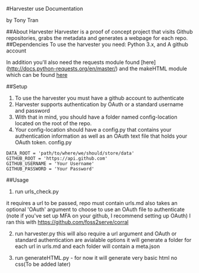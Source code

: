 #Harvester use Documentation


by Tony Tran

##About Harvester
Harvester is a proof of concept project that visits Github repositories, grabs the metadata and generates a webpage for each repo.
##Dependencies
To use the harvester you need: Python 3.x,
and A github account

In addition you'll also need the requests module found [here] (http://docs.python-requests.org/en/master/)
and the makeHTML module which can be found [here](http://www.hoboes.com/Mimsy/hacks/object-oriented-html/)

##Setup
1. To use the harvester you must have a github account to authenticate
2. Harvester supports authentication by OAuth or a standard username and password
3. With that in mind, you should have a folder named config-location located on the root of the repo.
4. Your config-location should have a config.py that contains your authentication information
as well as an OAuth text file that holds your OAuth token.
config.py
```
DATA_ROOT = 'path/to/where/we/should/store/data'
GITHUB_ROOT = 'https://api.github.com'
GITHUB_USERNAME = 'Your Username'
GITHUB_PASSWORD = 'Your Password'

```

##Usage
1. run urls_check.py


it requires a url to be passed, repo must contain urls.md
also takes an optional 'OAuth' argument to choose to use an OAuth file to authenticate
(note if you've set up MFA on your github, I recommend setting up OAuth) 
I ran this with https://github.com/foss2serve/corral


2. run harvester.py
this will also require a url argument
and OAuth or standard authentication are avialable options
it will generate a folder for each url in urls.md and each folder will contain a meta.json

3. run generateHTML.py - for now it will generate very basic html no css(To be added later)



